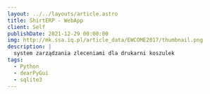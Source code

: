 ```yaml
---
layout: ../../layouts/article.astro
title: ShirtERP - WebApp
client: Self
publishDate: 2021-12-29 00:00:00
img: http://mk.ssa.iq.pl/article_data/EWCOME2017/thumbnail.png
description: |
  system zarządzania zleceniami dla drukarni koszulek
tags:
  - Python
  - dearPyGui
  - sqlite3
---
```

